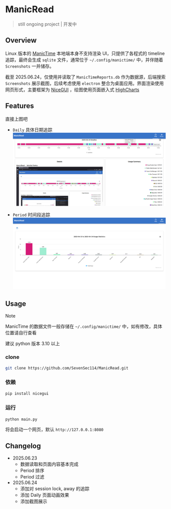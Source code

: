 # ManicRead
> still ongoing project | 开发中

## Overview
Linux 版本的 [ManicTime](https://www.manictime.com/download/linux) 本地端本身不支持渲染 UI，只提供了各程式的 timeline 追踪，最终会生成 `sqlite` 文件，通常位于 `~/.config/manictime/` 中，并伴随着 `Screenshots` 一并储存。

截至 2025.06.24，仅使用并读取了 `ManicTimeReports.db` 作为数据源，后端搜索 `Screenshots` 展示截图，后续考虑使用 `electron` 整合为桌面应用。界面渲染使用网页形式，主要框架为 [NiceGUI](https://nicegui.io) ，绘图使用页面嵌入式 [HighCharts](https://www.highcharts.com)

## Features
直接上图吧

- `Daily` 具体日期追踪
![](./img/daily.png)

- `Period` 时间段追踪
![](./img/period.png)

## Usage
> [!NOTE]
> ManicTime 的数据文件一般存储在 `~/.config/manictime/` 中，如有修改，具体位置请自行查看

建议 python 版本 3.10 以上

### clone
```bash
git clone https://github.com/SevenSec114/ManicRead.git
```

### 依赖
```bash
pip install nicegui
```

### 运行
```bash
python main.py
```
将会启动一个网页，默认 `http://127.0.0.1:8080`

## Changelog
- 2025.06.23
    - 数据读取和页面内容基本完成
    - Period 排序
    - Period 过滤
- 2025.06.24
    - 添加对 session lock, away 的追踪
    - 添加 Daily 页面动画效果
    - 添加截图展示